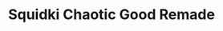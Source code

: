 ---
slug: squidki-chaotic-good-remade-121
title: Squidki Chaotic Good Remade
description: "Squidki Chaotic Good Remade is an exciting online game. Play for free directly in your browser!"
icon: /images/new_mods/Sprunki Chaotic Good Remade.png
url: https://wowtbc.net/sprunkin/chaotic-good-remade/index.html
previewImage: /images/new_mods/Sprunki Chaotic Good Remade.png
type: new mods

# SEO配置
seo:
  title: "Squidki Chaotic Good Remade - Play Free Online Game | Fun Browser Games"
  description: "Squidki Chaotic Good Remade - Play this fun online game for free in your browser. No download required!"
  ogImage: "/images/new_mods/Sprunki Chaotic Good Remade.png"
  keywords: "squidki-chaotic-good-remade-121, online game, browser game, free game, new mods game, play online"

videoUrls:
  - https://www.youtube.com/embed/example1
  - https://www.youtube.com/embed/example2

whyPlay:
  title: "Why Play Squidki Chaotic Good Remade?"
  items:
    - "Immersive Gameplay: Squidki Chaotic Good Remade offers an engaging and immersive gaming experience that will keep you entertained for hours"
    - "Challenging Levels: Test your skills with increasingly difficult challenges and obstacles"
    - "Beautiful Graphics: Enjoy stunning visuals and smooth animations that bring the game world to life"
    - "Regular Updates: New content and features are added regularly to keep the game fresh and exciting"
    - "Free to Play: Experience all the fun without spending a penny"
    - "Community Features: Connect with other players, share strategies, and compete for high scores"
    - "Cross-Platform: Play on any device with a web browser, no downloads required"

features:
  title: "Key Features of Squidki Chaotic Good Remade"
  image: "/images/new_mods/Sprunki Chaotic Good Remade.png"
  items:
    - "Intuitive Controls: Easy to learn controls make Squidki Chaotic Good Remade accessible for players of all skill levels"
    - "Multiple Game Modes: Enjoy various gameplay options that provide different challenges and experiences"
    - "Character Customization: Personalize your gaming experience with unique characters and items"
    - "Achievement System: Complete special tasks to earn rewards and recognition"
    - "Leaderboards: Compete with players worldwide and see who can achieve the highest scores"

characteristics:
  title: "Game Characteristics"
  image: "/images/new_mods/Sprunki Chaotic Good Remade.png"
  items:
    - "Genre: New mods game with elements of strategy and skill"
    - "Difficulty: Suitable for both casual gamers and those seeking a challenge"
    - "Play Time: Quick sessions or extended gameplay, depending on your preference"
    - "Art Style: Vibrant and engaging visuals that enhance the gaming experience"
    - "Sound Design: Immersive audio that complements the gameplay perfectly"

info: "Squidki Chaotic Good Remade is an exciting online game that offers players a unique and engaging gaming experience. With its intuitive controls, stunning visuals, and challenging gameplay, Squidki Chaotic Good Remade provides hours of entertainment for players of all ages and skill levels. Whether you're looking for a quick gaming session during a break or an extended play session, Squidki Chaotic Good Remade delivers an immersive experience that will keep you coming back for more. The game features multiple levels of increasing difficulty, ensuring that players are constantly challenged as they progress. With regular updates adding new content and features, Squidki Chaotic Good Remade remains fresh and exciting, providing endless entertainment options for its growing community of players."

howToPlayIntro: "Welcome to Squidki Chaotic Good Remade! This guide will walk you through the basics and help you master the game. Whether you're a beginner or looking to improve your skills, these tips and instructions will enhance your gaming experience."

howToPlaySteps:
  - title: "Getting Started"
    description: "Begin your Squidki Chaotic Good Remade adventure by familiarizing yourself with the controls. Use your keyboard or mouse to navigate through the game interface. The tutorial will guide you through the basic mechanics and help you understand the objectives."
  - title: "Understanding the Objectives"
    description: "In Squidki Chaotic Good Remade, your main goal is to progress through levels by completing specific objectives. Each level presents unique challenges that require different strategies and approaches."
  - title: "Mastering the Controls"
    description: "Practice using the controls to improve your precision and reaction time. Squidki Chaotic Good Remade requires quick reflexes and strategic thinking to overcome obstacles and defeat opponents."
  - title: "Utilizing Power-ups"
    description: "Collect power-ups throughout the game to enhance your abilities and overcome difficult challenges. Each power-up offers unique advantages that can be crucial for success."
  - title: "Developing Strategies"
    description: "As you progress in Squidki Chaotic Good Remade, develop effective strategies for different scenarios. Analyze patterns, anticipate challenges, and adapt your approach to maximize your performance."

faq:
  title: "Frequently Asked Questions about Squidki Chaotic Good Remade"
  items:
    - question: "Is Squidki Chaotic Good Remade free to play?"
      answer: "Yes, Squidki Chaotic Good Remade is completely free to play directly in your web browser. No downloads or purchases are required to enjoy the full game experience."
    - question: "Can I play Squidki Chaotic Good Remade on mobile devices?"
      answer: "Yes, Squidki Chaotic Good Remade is optimized for both desktop and mobile play. You can enjoy the game on any device with a web browser and internet connection."
    - question: "Are there any in-game purchases?"
      answer: "While Squidki Chaotic Good Remade is free to play, there may be optional in-game purchases available for cosmetic items or additional features that don't affect core gameplay."
    - question: "How often is Squidki Chaotic Good Remade updated?"
      answer: "The developers regularly update Squidki Chaotic Good Remade with new content, features, and improvements based on player feedback and game performance."
    - question: "Can I play Squidki Chaotic Good Remade offline?"
      answer: "Currently, Squidki Chaotic Good Remade requires an internet connection to play as it's a browser-based online game."
    - question: "Is Squidki Chaotic Good Remade suitable for children?"
      answer: "Yes, Squidki Chaotic Good Remade is designed to be family-friendly and suitable for players of all ages."
    - question: "How do I report bugs or issues?"
      answer: "If you encounter any problems while playing Squidki Chaotic Good Remade, you can report them through the game's support page or contact the developers directly through their website."
    - question: "Still Have Questions?"
      answer: "If you have additional questions about Squidki Chaotic Good Remade that aren't covered in this FAQ, please visit our support center or contact our customer service team for assistance."
---